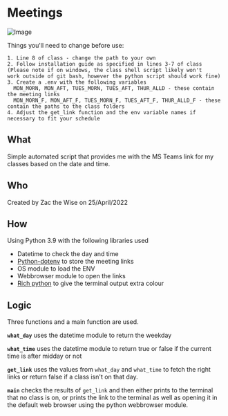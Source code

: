 # Meetings
![Image](https://img.shields.io/badge/CROSS%20PLATFORM-YES-success?style=for-the-badge)

Things you'll need to change before use:
```
1. Line 8 of class - change the path to your own
2. Follow installation guide as specified in lines 3-7 of class
(Please note if on windows, the class shell script likely won't
work outside of git bash, however the python script should work fine)
3. Create a .env with the following variables
  MON_MORN, MON_AFT, TUES_MORN, TUES_AFT, THUR_ALLD - these contain the meeting links
  MON_MORN_F, MON_AFT_F, TUES_MORN_F, TUES_AFT_F, THUR_ALLD_F - these contain the paths to the class folders
4. Adjust the get_link function and the env variable names if necessary to fit your schedule
```

## What
Simple automated script that provides me with the MS Teams link for my classes based on the date and time.  
## Who
Created by Zac the Wise on 25/April/2022  
## How
Using Python 3.9 with the following libraries used
- Datetime to check the day and time
- [Python-dotenv](https://pypi.org/project/python-dotenv/) to store the meeting links
- OS module to load the ENV
- Webbrowser module to open the links
- [Rich python](https://github.com/Textualize/rich) to give the terminal output extra colour
## Logic
Three functions and a main function are used.  


**`what_day`** uses the datetime module to return the weekday  

**`what_time`** uses the datetime module to return true or false if the current time is after midday or not  

**`get_link`** uses the values from `what_day` and `what_time` to fetch the right links or return false if a class isn't on that day.  

**`main`** checks the results of `get_link` and then either prints to the terminal that no class is on, or prints the link to the terminal as well as opening it in the default web browser using the python webbrowser module.
